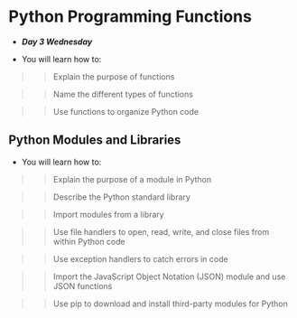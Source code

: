 # Python Programming Functions

- ***Day 3 Wednesday***

- You will learn how to:

>> Explain the purpose of functions

>> Name the different types of functions

>> Use functions to organize Python code

## Python Modules and Libraries
- You will learn how to:

>> Explain the purpose of a module in Python

>> Describe the Python standard library

>> Import modules from a library

>> Use file handlers to open, read, write, and close files from within Python code

>> Use exception handlers to catch errors in code

>> Import the JavaScript Object Notation (JSON) module and use JSON functions

>> Use pip to download and install third-party modules for Python
